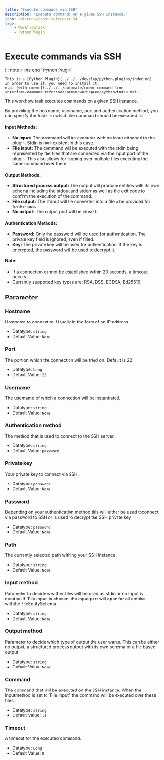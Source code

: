 ```yaml
---
title: "Execute commands via SSH"
description: "Execute commands on a given SSH instance."
icon: octicons/cross-reference-24
tags: 
    - WorkflowTask
    - PythonPlugin
---
```

# Execute commands via SSH
<!-- This file was generated - DO NOT CHANGE IT MANUALLY -->

!!! note inline end "Python Plugin"

    This is a [Python Plugin](../../../develop/python-plugins/index.md).
    In order to use it, you need to install it,
    e.g. [with cmemc](../../../automate/cmemc-command-line-interface/command-reference/admin/workspace/python/index.md).


This workflow task executes commands on a given SSH instance.

By providing the hostname, username, port and authentication method, you can specify the
folder in which the command should be executed in.

#### Input Methods:
* **No input:** The command will be executed with no input attached to the plugin. Stdin
is non-existent in this case.
* **File input:** The command will be executed with the stdin being represented by the
files that are connected via the input port of the plugin. This also allows for looping
over multiple files executing the same command over them.


#### Output Methods:
* **Structured process output:** The output will produce entities with its own schema including
the stdout and stderr as well as the exit code to confirm the execution of the command.
* **File output:** The stdout will be converted into a file a be provided for further use.
* **No output:** The output port will be closed.

#### Authentication Methods:
* **Password:** Only the password will be used for authentication. The private key field is
ignored, even if filled.
* **Key:** The private key will be used for authentication. If the key is encrypted, the password
will be used to decrypt it.

#### Note:
* If a connection cannot be established within 20 seconds, a timeout occurs.
* Currently supported key types are: RSA, DSS, ECDSA, Ed25519.
    

## Parameter

### Hostname

Hostname to connect to. Usually in the form of an IP address

- Datatype: `string`
- Default Value: `None`



### Port

The port on which the connection will be tried on. Default is 22.

- Datatype: `Long`
- Default Value: `22`



### Username

The username of which a connection will be instantiated.

- Datatype: `string`
- Default Value: `None`



### Authentication method

The method that is used to connect to the SSH server.

- Datatype: `string`
- Default Value: `password`



### Private key

Your private key to connect via SSH.

- Datatype: `password`
- Default Value: `None`



### Password

Depending on your authentication method this will either be used toconnect via password to SSH or is used to decrypt the SSH private key

- Datatype: `password`
- Default Value: `None`



### Path

The currently selected path withing your SSH instance.

- Datatype: `string`
- Default Value: `None`



### Input method

Parameter to decide weather files will be used as stdin or no input is needed. If 'File input' is chosen, the input port will open for all entities withthe FileEntitySchema.

- Datatype: `string`
- Default Value: `None`



### Output method

Parameter to decide which type of output the user wants. This can be either no output, a structured process output with its own schema or a file based output

- Datatype: `string`
- Default Value: `None`



### Command

The command that will be executed on the SSH instance. When the inputmethod is set to 'File input', the command will be executed over these files.

- Datatype: `string`
- Default Value: `ls`



### Timeout

A timeout for the executed command.

- Datatype: `Long`
- Default Value: `0`



